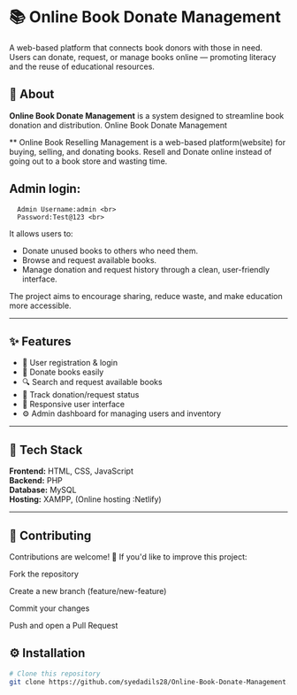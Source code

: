 # 📚 Online Book Donate Management

A web-based platform that connects book donors with those in need.  
Users can donate, request, or manage books online — promoting literacy and the reuse of educational resources.

## 🧠 About

**Online Book Donate Management** is a system designed to streamline book donation and distribution.
Online Book Donate Management

 ** Online Book Reselling Management is a web-based platform(website) for buying, selling, and donating books.
  Resell and Donate online instead of going out to a book store and wasting time.<br>
  
  ## Admin login: <br>
      Admin Username:admin <br>
      Password:Test@123 <br>
  
It allows users to:
- Donate unused books to others who need them.
- Browse and request available books.
- Manage donation and request history through a clean, user-friendly interface.

The project aims to encourage sharing, reduce waste, and make education more accessible.

---

## ✨ Features

- 📖 User registration & login  
- 🎁 Donate books easily  
- 🔍 Search and request available books  
- 🧾 Track donation/request status  
- 📱 Responsive user interface  
- ⚙️ Admin dashboard for managing users and inventory  

---

## 🧰 Tech Stack

**Frontend:** HTML, CSS, JavaScript <br>
**Backend:**  PHP <br>
**Database:** MySQL <br>
**Hosting:** XAMPP, (Online hosting :Netlify)<br>

---
## 🤝 Contributing

Contributions are welcome! 🎉
If you'd like to improve this project:

Fork the repository

Create a new branch (feature/new-feature)

Commit your changes

Push and open a Pull Request

## ⚙️ Installation

```bash
# Clone this repository
git clone https://github.com/syedadils28/Online-Book-Donate-Management.git

